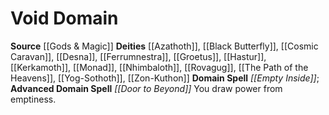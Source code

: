 ﻿---
advanced_apocryphal_spell: null
advanced_domain_spell: '[[DATABASE/spell/Door to Beyond|Door to Beyond]]'
apocryphal_spell: null
deity:
- '[[DATABASE/deity/Azathoth|Azathoth]]'
- '[[DATABASE/deity/Black Butterfly|BlackButterfly]]'
- '[[DATABASE/deity/Cosmic Caravan|Cosmic Caravan]]'
- '[[DATABASE/deity/Desna|Desna]]'
- '[[DATABASE/deity/Ferrumnestra|Ferrumnestra]]'
- '[[DATABASE/deity/Groetus|Groetus]]'
- '[[DATABASE/deity/Hastur|Hastur]]'
- '[[DATABASE/deity/Kerkamoth|Kerkamoth]]'
- '[[DATABASE/deity/Monad|Monad]]'
- '[[DATABASE/deity/Nhimbaloth|Nhimbaloth]]'
- '[[DATABASE/deity/Rovagug|Rovagug]]'
- '[[DATABASE/deity/The Path of the Heavens|The Path of the Heavens]]'
- '[[DATABASE/deity/Yog-Sothoth|Yog-Sothoth]]'
- '[[DATABASE/deity/Zon-Kuthon|Zon-Kuthon]]'
domain:
- '[[DATABASE/domain/Void Domain|Void]]'
domain_spell: '[[DATABASE/spell/Empty Inside|Empty Inside]]'
id: '56'
name: Void Domain
rarity: Common
source: '[[DATABASE/source/Gods & Magic|Gods & Magic]]'
trait: null
type: Domain

---
# Void Domain

**Source** [[Gods & Magic]] 
**Deities** [[Azathoth]], [[Black Butterfly]], [[Cosmic Caravan]], [[Desna]], [[Ferrumnestra]], [[Groetus]], [[Hastur]], [[Kerkamoth]], [[Monad]], [[Nhimbaloth]], [[Rovagug]], [[The Path of the Heavens]], [[Yog-Sothoth]], [[Zon-Kuthon]]
**Domain Spell** _[[Empty Inside]]_; **Advanced Domain Spell** _[[Door to Beyond]]_
You draw power from emptiness.